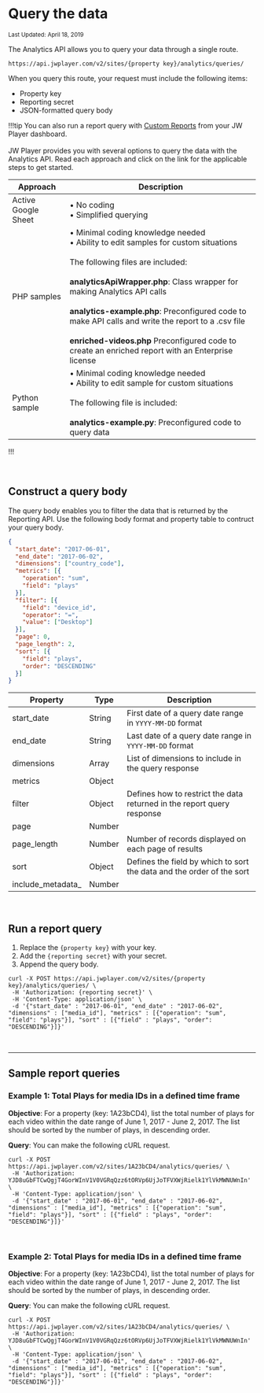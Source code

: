 # Query the data

<sup>Last Updated: April 18, 2019</sup>

The Analytics API allows you to query your data through a single route.

```
https://api.jwplayer.com/v2/sites/{property key}/analytics/queries/
```

When you query this route, your request must include the following items:

- Property key
- Reporting secret
- JSON-formatted query body

!!!tip
You can also run a report query with [Custom Reports](https://support.jwplayer.com/articles/how-to-use-custom-reports) from your JW Player dashboard.<br/><br/>
JW Player provides you with several options to query the data with the Analytics API. Read each approach and click on the link for the applicable steps to get started. 

| Approach | Description |
| -- | -- |
| Active Google Sheet | &bull; No coding<br/>&bull; Simplified querying|
| PHP samples | &bull; Minimal coding knowledge needed<br/>&bull; Ability to edit samples for custom situations<br/><br/>The following files are included:<br/><br/>**analyticsApiWrapper.php**: Class wrapper for making Analytics API calls<br/><br/>**analytics-example.php**: Preconfigured code to make API calls and write the report to a .csv file<br/><br/>**enriched-videos.php** Preconfigured code to create an enriched report with an Enterprise license|
| Python sample | &bull; Minimal coding knowledge needed<br/>&bull; Ability to edit sample for custom situations<br/><br/>The following file is included:<br/><br/>**analytics-example.py**: Preconfigured code to query data |
!!!

<br/>

## Construct a query body

The query body enables you to filter the data that is returned by the Reporting API. Use the following body format and property table to contruct your query body.

```json
{
  "start_date": "2017-06-01",
  "end_date": "2017-06-02",
  "dimensions": ["country_code"],
  "metrics": [{
    "operation": "sum",
    "field": "plays"
  }],
  "filter": [{
    "field": "device_id",
    "operator": "=",
    "value": ["Desktop"]
  }],
  "page": 0,
  "page_length": 2,
  "sort": [{
    "field": "plays",
    "order": "DESCENDING"
  }]
}
```

| Property | Type | Description |
| -- | -- | -- |
| start_date | String | First date of a query date range in `YYYY-MM-DD` format |
| end_date | String | Last date of a query date range in `YYYY-MM-DD` format |
| dimensions | Array | List of dimensions to include in the query response |
| metrics | Object | |
| filter | Object | Defines how to restrict the data returned in the report query response |
| page | Number | |
| page_length | Number | Number of records displayed on each page of results |
| sort | Object | Defines the field by which to sort the data and the order of the sort |
| include_metadata_ | Number | 

<br/>

## Run a report query

1. Replace the `{property key}` with your key.
2. Add the `{reporting secret}` with your secret.
3. Append the query body.

```curl
curl -X POST https://api.jwplayer.com/v2/sites/{property key}/analytics/queries/ \
 -H 'Authorization: {reporting secret}' \
 -H 'Content-Type: application/json' \
 -d '{"start_date" : "2017-06-01", "end_date" : "2017-06-02", "dimensions" : ["media_id"], "metrics" : [{"operation": "sum", "field": "plays"}], "sort" : [{"field" : "plays", "order": "DESCENDING"}]}'
```
<br/>

<hr>

## Sample report queries

### Example 1: Total Plays for media IDs in a defined time frame


**Objective**: For a property (key: 1A23bCD4), list the total number of plays for each video within the date range of June 1, 2017 - June 2, 2017. The list should be sorted by the number of plays, in descending order.

**Query**: You can make the following cURL request. 
```
curl -X POST https://api.jwplayer.com/v2/sites/1A23bCD4/analytics/queries/ \
 -H 'Authorization: YJD8uGbFTCwQgjT4GorWInV1V0VGRqQzz6tORVp6UjJoTFVXWjRielk1YlVkMWNUWnIn' \
 -H 'Content-Type: application/json' \
 -d '{"start_date" : "2017-06-01", "end_date" : "2017-06-02", "dimensions" : ["media_id"], "metrics" : [{"operation": "sum", "field": "plays"}], "sort" : [{"field" : "plays", "order": "DESCENDING"}]}'
```
<br/>

### Example 2: Total Plays for media IDs in a defined time frame


**Objective**: For a property (key: 1A23bCD4), list the total number of plays for each video within the date range of June 1, 2017 - June 2, 2017. The list should be sorted by the number of plays, in descending order.

**Query**: You can make the following cURL request. 
```
curl -X POST https://api.jwplayer.com/v2/sites/1A23bCD4/analytics/queries/ \
 -H 'Authorization: YJD8uGbFTCwQgjT4GorWInV1V0VGRqQzz6tORVp6UjJoTFVXWjRielk1YlVkMWNUWnIn' \
 -H 'Content-Type: application/json' \
 -d '{"start_date" : "2017-06-01", "end_date" : "2017-06-02", "dimensions" : ["media_id"], "metrics" : [{"operation": "sum", "field": "plays"}], "sort" : [{"field" : "plays", "order": "DESCENDING"}]}'
```